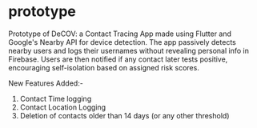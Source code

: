 # prototype

Prototype of DeCOV: a Contact Tracing App made using Flutter and Google's Nearby API for device detection. The app passively detects nearby users and logs their usernames without revealing personal info in Firebase. Users are then notified if any contact later tests positive, encouraging self-isolation based on assigned risk scores.

New Features Added:-
1. Contact Time logging
2. Contact Location Logging
3. Deletion of contacts older than 14 days (or any other threshold)


